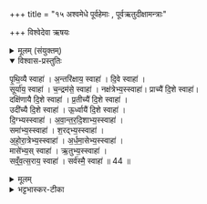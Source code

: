 +++
title = "१५ अश्वमेधे पूर्वहेमाः , पूर्वऋतुदीक्षामन्त्राः"

+++
विश्वेदेवा ऋषयः

<details><summary>मूलम् (संयुक्तम्)</summary>

पृ॒थि॒व्यै स्वाहा॒ऽन्तरि॑क्षाय॒ स्वाहा॑ दि॒वे स्वाहा॒ सूर्या॑य॒ स्वाहा॑ च॒न्द्रम॑से॒ स्वाहा॒ नक्ष॑त्रेभ्य॒स्स्वाहा॒ प्राच्यै॑ दि॒शे स्वाहा॒ दक्षि॑णायै दि॒शे स्वाहा॑ प्र॒तीच्यै॑ दि॒शे स्वाहोदी॑च्यै दि॒शे स्वाहो॒र्ध्वायै॑ दि॒शे स्वाहा॑ दि॒ग्भ्यस्स्वाहा॑ऽवान्तरदि॒शाभ्य॒स्स्वाहा॒ समा॑भ्य॒स्स्वाहा॑ श॒रद्भ्य॒स्स्वाहा॑ऽहोरा॒त्रेभ्य॒स्स्वाहा॑ऽर्धमा॒सेभ्य॒स्स्वाहा॒ मासे॑भ्य॒स्स्वाह॒र्तुभ्य॒स्स्वाहा॑ सव्ँवत्स॒राय॒ स्वाहा॒ सर्व॑स्मै॒ स्वाहा॑ ॥ 44 ॥  
</details>

<details open><summary>विश्वास-प्रस्तुतिः</summary>

पृ॒थि॒व्यै स्वाहा॑ । अ॒न्तरि॑क्षाय॒ स्वाहा॑ । दि॒वे स्वाहा॑ ।   
सूर्या॑य॒ स्वाहा॑ । च॒न्द्रम॑से॒ स्वाहा॑ । नक्ष॑त्रेभ्य॒स्स्वाहा॑। प्राच्यै॑ दि॒शे स्वाहा॑।  
दक्षि॑णायै दि॒शे स्वाहा॑ । प्र॒तीच्यै॑ दि॒शे स्वाहा॑ ।  
उदी॑च्यै दि॒शे स्वाहा॑ । ऊ॒र्ध्वायै॑ दि॒शे स्वाहा॑ ।  
दि॒ग्भ्यस्स्वाहा॑ । अ॒वा॒न्त॒र॒दि॒शाभ्य॒स्स्वाहा॑ ।  
समा॑भ्य॒स्स्वाहा॑ । श॒रद्भ्य॒स्स्वाहा॑ ।  
अ॒हो॒रा॒त्रेभ्य॒स्स्वाहा॑ ।  अ॒र्ध॒मा॒सेभ्य॒स्स्वाहा॑ ।  
मासे॑भ्य॒स् स्वाहा॑ । ऋ॒तुभ्य॒स्स्वाहा॑ ।  
सव्ँ॒व॒त्स॒राय॒ स्वाहा॑ । सर्व॑स्मै॒ स्वाहा॑ ॥ 44 ॥  
</details>

<details><summary>मूलम्</summary>

पृ॒थि॒व्यै स्वाहा॑ । अ॒न्तरि॑क्षाय॒ स्वाहा॑ । दि॒वे स्वाहा॑ ।   
सूर्या॑य॒ स्वाहा॑ । च॒न्द्रम॑से॒ स्वाहा॑ । नक्ष॑त्रेभ्य॒स्स्वाहा॑। प्राच्यै॑ दि॒शे स्वाहा॑।  
दक्षि॑णायै दि॒शे स्वाहा॑ । प्र॒तीच्यै॑ दि॒शे स्वाहा॑ ।  
उदी॑च्यै दि॒शे स्वाहा॑ । ऊ॒र्ध्वायै॑ दि॒शे स्वाहा॑ ।  
दि॒ग्भ्यस्स्वाहा॑ । अ॒वा॒न्त॒र॒दि॒शाभ्य॒स्स्वाहा॑ ।  
समा॑भ्य॒स्स्वाहा॑ । श॒रद्भ्य॒स्स्वाहा॑ ।  
अ॒हो॒रा॒त्रेभ्य॒स्स्वाहा॑ ।  अ॒र्ध॒मा॒सेभ्य॒स्स्वाहा॑ ।  
मासे॑भ्य॒स् स्वाहा॑ । ऋ॒तुभ्य॒स्स्वाहा॑ ।  
सव्ँ॒व॒त्स॒राय॒ स्वाहा॑ । सर्व॑स्मै॒ स्वाहा॑ ॥ 44 ॥  
</details>

<details><summary>भट्टभास्कर-टीका</summary>

1अथ पूर्वा ऋतुदीक्षाः - पृथिव्यै स्वाहेत्यादि ॥ गताः । पृथिव्यास्स एव स्वरः । 'ऊडिदम्' इति दिवः । 'सावेकाचः' इति दिशः । दिग्भ्य इति सामान्येनोच्यते । अवान्तरदिशाः कोणाः । समाशरच्छब्दौ संवत्सरविशेषवचनौ । गतौ गतेरिष्यन्? वर्षवचनावित्येके । इह तु ताभ्यां तदवयवभूताः सूक्ष्मा यामघटिकानिमेषादयो गृह्यन्ते । सर्वस्मै यौ दिक्कालकार्यौ यौ च दिक्कालावनुक्तौ तस्मै सर्वस्मै स्वाहेति ॥


इति सप्तमे प्रथमे पञ्चदशोनुवाकः ॥
</details>
